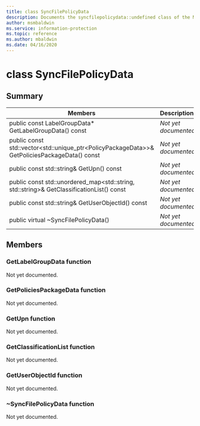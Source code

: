 ```yaml
---
title: class SyncFilePolicyData 
description: Documents the syncfilepolicydata::undefined class of the Microsoft Information Protection (MIP) SDK.
author: msmbaldwin
ms.service: information-protection
ms.topic: reference
ms.author: mbaldwin
ms.date: 04/16/2020
---
```


# class SyncFilePolicyData 
  
## Summary
 Members                        | Descriptions                                
--------------------------------|---------------------------------------------
public const LabelGroupData* GetLabelGroupData() const  | _Not yet documented._
public const std::vector\<std::unique_ptr\<PolicyPackageData\>\>& GetPoliciesPackageData() const  | _Not yet documented._
public const std::string& GetUpn() const  | _Not yet documented._
public const std::unordered_map\<std::string, std::string\>& GetClassificationList() const  | _Not yet documented._
public const std::string& GetUserObjectId() const  | _Not yet documented._
public virtual ~SyncFilePolicyData()  | _Not yet documented._
  
## Members
  
### GetLabelGroupData function
Not yet documented.

  
### GetPoliciesPackageData function
Not yet documented.

  
### GetUpn function
Not yet documented.

  
### GetClassificationList function
Not yet documented.

  
### GetUserObjectId function
Not yet documented.

  
### ~SyncFilePolicyData function
Not yet documented.
